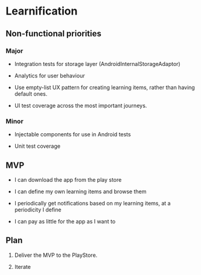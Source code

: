 # Learnification

## Non-functional priorities

### Major

- Integration tests for storage layer (AndroidInternalStorageAdaptor)

- Analytics for user behaviour

- Use empty-list UX pattern for creating learning items, rather than having default ones.

- UI test coverage across the most important journeys.

### Minor

- Injectable components for use in Android tests

- Unit test coverage

## MVP

- I can download the app from the play store

- I can define my own learning items and browse them

- I periodically get notifications based on my learning items, at a periodicity I define

- I can pay as little for the app as I want to

## Plan

1. Deliver the MVP to the PlayStore.

2. Iterate
